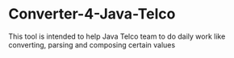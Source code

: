 # Converter-4-Java-Telco
This tool is intended to help Java Telco team to do daily work like converting, parsing and composing certain values
